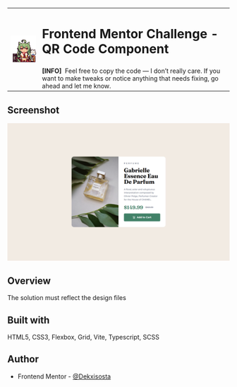 <table>
  <tr>
    <td rowspan="2"><img src="azur-lane-akashi.gif" width="180"></img></td>
    <td colspan="5"><h1> Frontend Mentor Challenge - QR Code Component </h1></td>
  </tr>
  <tr>
    <td colspan="5">
      <b>[INFO]</b>
      &nbspFeel free to copy the code — I don’t really care. If you want to make tweaks or notice anything that needs fixing, go ahead and let me know.
    </td>
  </tr>
</table>

## Screenshot
![](./finalOutput.png)

## Overview
The solution must reflect the design files

## Built with
HTML5, CSS3, Flexbox, Grid, Vite, Typescript, SCSS

## Author
- Frontend Mentor - [@Dekxisosta](https://www.frontendmentor.io/profile/Dekxisosta)
